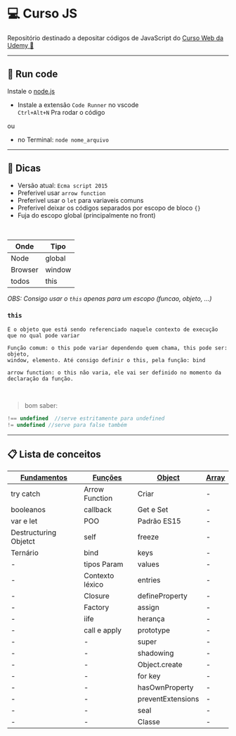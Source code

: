# 💻 Curso JS

Repositório destinado a depositar códigos de JavaScript do [Curso Web da Udemy 🔗](https://www.udemy.com/course/curso-web/)
____
## 🚀 Run code
Instale o [node.js](https://nodejs.org/en/)


* Instale a extensão `Code Runner` no vscode<br>
`Ctrl+Alt+N` Pra rodar o código 

ou

* no Terminal: `node nome_arquivo`
_____
## 🚨 Dicas
    
* Versão atual: `Ecma script 2015`
* Preferivel usar `arrow function`
* Preferivel usar o `let` para variaveis comuns
* Preferivel deixar os códigos separados por escopo de bloco `{}`
* Fuja do escopo global (principalmente no front)

<br>

Onde | Tipo
------|------
Node| global
Browser | window
todos | this

_*OBS:* Consigo usar o `this` apenas para um escopo (funcao, objeto, ...)_
### `this`
    É o objeto que está sendo referenciado naquele contexto de execução
    que no qual pode variar

    Função comum: o this pode variar dependendo quem chama, this pode ser: objeto, 
    window, elemento. Até consigo definir o this, pela função: bind

    arrow function: o this não varia, ele vai ser definido no momento da declaração da função.
<br>
<!-- <br> -->

>bom saber:
~~~~javascript
!== undefined  //serve estritamente para undefined
!= undefined //serve para false também
~~~~

___
## 📋 Lista de conceitos 

[Fundamentos](https://github.com/RoniDeringer/curso_web_moderno/blob/master/fundamentos_4) | [Funções](https://github.com/RoniDeringer/curso_web_moderno/blob/master/funcoes_6) | [Object](https://github.com/RoniDeringer/curso_web_moderno/blob/master/object_7) | [Array]()
----------| ------ | ------ | ------
try catch | Arrow Function | Criar | -
booleanos | callback | Get e Set | -
var e let | POO | Padrão ES15 | -
Destructuring Objetct | self | freeze | -
Ternário| bind | keys | -
  -| tipos Param | values | -
  -| Contexto léxico | entries | -
  -| Closure | defineProperty | -
  -| Factory | assign | -
  -| iife | herança | -
  -| call e apply | prototype | -
  -| - | super | -
  -| - | shadowing | -
  -| - | Object.create | -
  -| - | for key | -
  -| - | hasOwnProperty | -
  -| - | preventExtensions | -
  -| - | seal | -
  -| - | Classe | -

